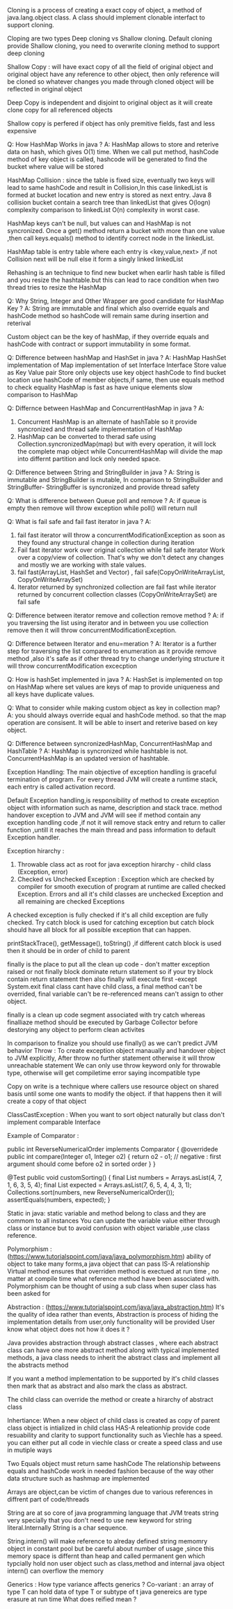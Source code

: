 Cloning is a process of creating a exact copy of object, a method
of java.lang.object class. A class should implement clonable interfact to support
cloning.

Cloping are two types Deep cloning vs Shallow cloning. Default cloning provide Shallow
cloning, you need to overwrite cloning method to support deep cloning

Shallow Copy : will have exact copy of all the field of original object and original
object have any reference to other object, then only reference will be cloned so
whatever changes you made through cloned object will be reflected in original object

Deep Copy is independent and disjoint to original object as it will create clone
copy for all referenced objects

Shallow copy is perfered if object has only premitive fields, fast and less expensive


Q: How HashMap Works in java ?
A: HashMap allows to store and reterive data on hash, which gives O(1) time.
When we call put method, hashCode method of key object is called, hashcode will be
generated to find the bucket where value will be stored

HashMap Collision : since the table is fixed size, eventually two keys will lead
to same hashCode and result in Collision,In this case linkedList is formed at
bucket location and new entry is stored as next entry.
Java 8 collision bucket contain a search tree than linkedList that gives O(logn)
complexity comparison to linkedList O(n) complexity in worst case.

HashMap keys can't be null, but values can and HashMap is not syncronized.
Once a get() method return a bucket with more than one value ,then call keys.equals()
method to identify correct node in the linkedList.

HashMap table is entry table where each entry is <key,value,next> ,if not Collision
next will be null else it form a singly linked linkedList

Rehashing is an technique to find new bucket when earlir hash table is filled and
you resize the hashtable.but this can lead to race condition when two thread tries
to resize the HashMap

Q: Why String, Integer and Other Wrapper are good candidate for HashMap Key ?
A: String are immutable and final which also override equals and hashCode method so
hashCode will remain same during insertion and reterival

Custom object can be the key of hashMap, if they override equals and hashCode with
contract or support immutability in some format.


Q: Difference between hashMap and HashSet in java ?
A: HashMap                                  HashSet
   implementation of Map                   implementation of set Interface
   Interface
   Store value as Key Value pair            Store only objects
   use key object hashCode to find
   bucket location                          use hashCode of member objects,if
                                            same, then use equals method to check
                                            equality
    HashMap is fast as have unique
    elements                                slow comparison to HashMap


Q: Differnce between HashMap and ConcurrentHashMap in java  ?
A:
1.  Concurrent HashMap is an alternate of hashTable so it provide syncronized and
    thread safe implementation of HashMap
2. HashMap can be converted to therad safe using Collection.syncronizedMap(map) but
   with every operation, it will lock the complete map object while ConcurrentHashMap
   will divide the map into differnt partition and lock only needed space.

Q: Difference between String and StringBuilder in java ?
A: String is immutable and StringBuilder is mutable, In comparison to StringBuilder
and StringBuffer- StringBuffer is syncronized and provide thread safety

Q: What is difference between Queue poll and remove ?
A: if queue is empty then remove will throw exception while poll() will return null

Q: What is fail safe and fail fast iterator in java ?
A:
1.  fail fast iterator will throw a concurrentModificationException as soon as they
    found any structural change in collection during iteration
2.  Fail fast iterator work over original collection while fail safe iterator Work
    over a copy/view of collection. That's why we don't detect any  changes and mostly
    we are working with stale values.
3.  fail fast(ArrayList, HashSet and Vector) , fail safe(CopyOnWriteArrayList,
    CopyOnWriteArraySet)
4.  Iterator returned by synchronized collection are fail fast while iterator
    returned by concurrent collection classes (CopyOnWriteArraySet) are fail safe

Q: Difference between iterator remove and collection remove method ?
A: if you traversing the list using iterator and in between you use collection
   remove then it will throw concurrentModificationException.

Q: Difference between Iterator and enu=meration ?
A: Iterator is a further step for traversing the list compared to enumeration
   as it provide remove method ,also it's safe as if other thread try to change
   underlying structure it will throw concurrentModification excecption

Q: How is hashSet implemented in java ?
A:  HashSet is implemented on top on HashMap where set values are keys of map to
    provide uniqueness and all keys have duplicate values.

Q: What to consider while making custom object as key in collection map?
A:  you should always override equal and hashCode method. so that the map operation
    are consisent. It will be able to insert and reterive based on key object.

Q:  Difference between syncronizedHashMap, ConcurrentHashMap and HashTable ?
A:  HashMap is syncronized while hashtable is not. ConcurrentHashMap is an updated
    version of hashtable.

Exception Handling:
   The main objective of exception handling is graceful termination of program.
   For every thread JVM will create a runtime stack, each entry is called activation record.

Default Exception handling,is responsibility of method to create exception object with
information such as name, description and stack trace. method handover exception to
JVM and JVM will see if method contain any exception handling code ,if not it will
remove stack entry and return to caller function ,untill it reaches the main thread
and pass information to default Exception handler.

Exception hirarchy :
1. Throwable class act as root for java exception hirarchy - child class (Exception, error)
2. Checked vs Unchecked Exception : Exception which are checked by compiler for smooth
execution of program at runtime are called checked Exception.
Errors and all it's child classes are unchecked Exception and all remaining are checked Exceptions

A checked exception is fully checked if it's all child exception are fully checked.
Try catch block is used for catching exception but catch block should have all block for
all possible exception that can happen.

printStackTrace(), getMessage(), toString() ,if different catch block is used then
it should be in order of child to parent

finally is the place to put all the clean up code - don't matter exception raised or not
finally block dominate return statement so if your try block contain return statement then
also finally will execute first -except System.exit
final class cant have child class, a final method can't be overrided, final variable can't be
re-referenced means can't assign to other object.

finally is a clean up code segment associated with try catch whereas finalliaze method
should be executed by Garbage Collector before destorying any object to perform clean activites

In comparison to finalize you should use finally() as we can't predict JVM behavior
Throw :
   To create exception object manaually and handover object to JVM explicitly, After throw
   no further statement otherwise it will throw unreachable statement
   We can only use throw keyword only for throwable type, otherwise will get compiletime
   error saying incompatible type

Copy on write is a technique where callers use resource object on shared basis until
some one wants to modify the object. if that happens then it will create a copy of that object

ClassCastException : When you want to sort object naturally but class don't implement comparable Interface

Example of Comparator :

public int ReverseNumericalOrder implements Comparator<Integer> {
    @overridede
    public int compare(Integer o1, Integer o2) {
        return  o2 - o1;
        // negative : first argument should come before o2 in sorted order
    }
}

@Test
public void customSorting() {
    final List<Integers> numbers = Arrays.asList(4, 7, 1, 6, 3, 5, 4);
    final List<Integer> expected = Arrays.asList(7, 6, 5, 4, 4, 3, 1);
    Collections.sort(numbers, new ReverseNumericalOrder());
    assertEquals(numbers, expected);
}

Static in java:
    static variable and method belong to class and they are commom to all instances
    You can update the variable value either through class or instance but to avoid
    confusion with object variable ,use class reference.

Polymorphism : (https://www.tutorialspoint.com/java/java_polymorphism.htm)
    ability of object to take many forms,a java object that can pass IS-A relationship
    Virtual method ensures that overriden method is exectued at run time , no matter
    at compile time what reference method have been associated with.
    Polymorphism can be thought of using a sub class when super class has been asked for

Abstraction : (https://www.tutorialspoint.com/java/java_abstraction.htm)
   It's the quality of idea rather than events, Abstraction is process of hiding
   the implementation details from user,only functionality will be provided
   User know what object does not how it does it ?

   Java provides abstraction through abstract classes , where each abstract class
   can have one more abstract method along with typical implemented methods, a java
   class needs to inherit the abstract class and implement all the abstracts method

   If you want a method implementation to be supported by it's child classes then
   mark that as abstract and also mark the class as abstract.

   The child class can override the method or create a hirarchy of abstract class

Inhertiance:
   When a new object of child class is created as copy of parent class object is intialized
   in child class
   HAS-A releationhip provide code resuability and clarity to support functionality
   such as Viechle has a speed. you can either put all code in viechle class or create
   a speed class and use in mutiple ways

Two Equals object must return same hashCode
The relationship betweens equals and hashCode work in needed fashion because of the way
other data structure such as hashmap are implemented

Arrays are object,can be victim of changes due to various references in diffrent part
of code/threads

String are at so core of java programming language that JVM treats string very specially
that you don't need to use new keyword for string literal.Internally String is a char
sequence.

String.intern() will make reference to alreday defined string memomry object in constant pool
but be careful about number of usage ,since this memory space is differnt than heap and called
permanent gen which typcially hold non user object such as class,method and internal java object
intern() can overflow the memory

Generics :
How type variance affects generics ?
Co-variant : an array of type T can hold data of type T or subtype of t
java genereics are type erasure at run time
What does reified mean ?
